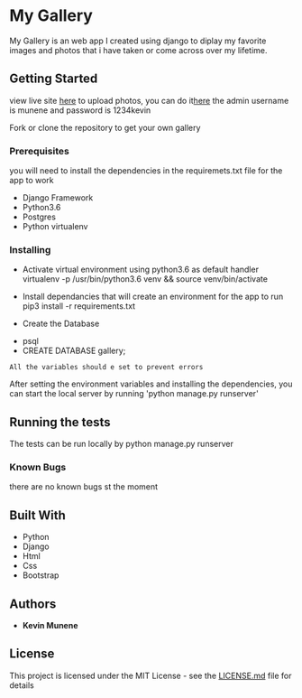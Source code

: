 # My Gallery

My Gallery is an web app I created using django to diplay my favorite images and photos that i have taken or come across over my lifetime.

## Getting Started
view live site [here](https://munene-gallery.herokuapp.com/)
to upload photos, you can do it[here](https://munene-gallery.herokuapp.com/admin)
the admin username is munene and password is 1234kevin

Fork or clone the repository to get your own gallery

### Prerequisites

you will need to install the dependencies in the requiremets.txt file for the app to work
 * Django Framework
 * Python3.6
 * Postgres
 * Python virtualenv

### Installing

* Activate virtual environment using python3.6 as default handler virtualenv -p /usr/bin/python3.6 venv && source venv/bin/activate


* Install dependancies that will create an environment for the app to run pip3 install -r requirements.txt

* Create the Database
- psql
- CREATE DATABASE gallery;

```
All the variables should e set to prevent errors
```

After setting the environment variables and installing the dependencies, you can start the local server by running 'python manage.py runserver'



## Running the tests

The tests can be run locally by python manage.py runserver

### Known Bugs

there are no known bugs st the moment




## Built With

* Python
* Django
* Html
* Css
* Bootstrap





## Authors

* **Kevin Munene** 



## License

This project is licensed under the MIT License - see the [LICENSE.md](https://raw.githubusercontent.com/muneneee/gallery/master/LICENSE) file for details

